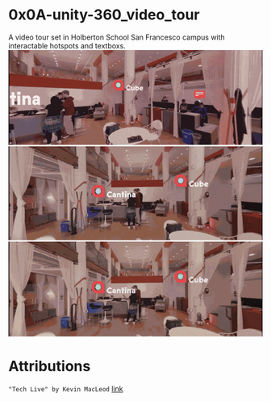 # 0x0A-unity-360_video_tour
A video tour set in Holberton School San Francesco campus with interactable hotspots and textboxs.<br>
![Alt Text](example1.gif)<br>
![Alt Text](example2.gif)<br>
![Alt Text](example3.gif)
# Attributions
```"Tech Live" by Kevin MacLeod``` [link](https://incompetech.filmmusic.io/song/4463-tech-live/)